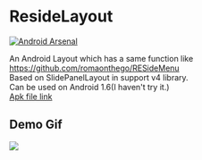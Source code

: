 ResideLayout
============

[![Android Arsenal](https://img.shields.io/badge/Android%20Arsenal-ResideLayout-brightgreen.svg?style=flat)](https://android-arsenal.com/details/1/880)

An Android Layout which has a same function like https://github.com/romaonthego/RESideMenu  
Based on SlidePanelLayout in support v4 library.  
Can be used on Android 1.6(I haven't try it.)  
[Apk file link](https://github.com/kyze8439690/ResideLayout/blob/master/demo.apk?raw=true)

Demo Gif
----------
![](https://raw.githubusercontent.com/kyze8439690/ResideLayout/master/demo.gif)


